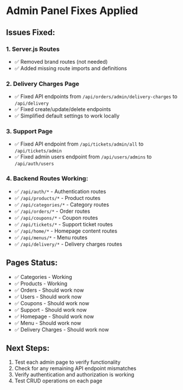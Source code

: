 # Admin Panel Fixes Applied

## Issues Fixed:

### 1. Server.js Routes
- ✅ Removed brand routes (not needed)
- ✅ Added missing route imports and definitions

### 2. Delivery Charges Page
- ✅ Fixed API endpoints from `/api/orders/admin/delivery-charges` to `/api/delivery`
- ✅ Fixed create/update/delete endpoints
- ✅ Simplified default settings to work locally

### 3. Support Page  
- ✅ Fixed API endpoint from `/api/tickets/admin/all` to `/api/tickets/admin`
- ✅ Fixed admin users endpoint from `/api/users/admins` to `/api/auth/users`

### 4. Backend Routes Working:
- ✅ `/api/auth/*` - Authentication routes
- ✅ `/api/products/*` - Product routes  
- ✅ `/api/categories/*` - Category routes
- ✅ `/api/orders/*` - Order routes
- ✅ `/api/coupons/*` - Coupon routes
- ✅ `/api/tickets/*` - Support ticket routes
- ✅ `/api/home/*` - Homepage content routes
- ✅ `/api/menus/*` - Menu routes
- ✅ `/api/delivery/*` - Delivery charges routes

## Pages Status:
- ✅ Categories - Working
- ✅ Products - Working  
- ✅ Orders - Should work now
- ✅ Users - Should work now
- ✅ Coupons - Should work now
- ✅ Support - Should work now
- ✅ Homepage - Should work now
- ✅ Menu - Should work now
- ✅ Delivery Charges - Should work now

## Next Steps:
1. Test each admin page to verify functionality
2. Check for any remaining API endpoint mismatches
3. Verify authentication and authorization is working
4. Test CRUD operations on each page